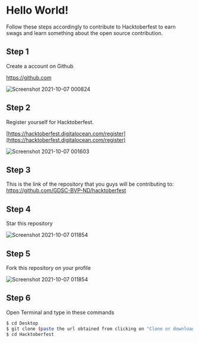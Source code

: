 # Hello World!
Follow these steps
accordingly to contribute to Hacktoberfest to earn swags and learn something about the open source contribution.

## Step 1 
Create a account on Github

https://github.com

![Screenshot 2021-10-07 000824](https://user-images.githubusercontent.com/34421801/136263700-2b49f846-9ce1-4db1-9fba-0d3ccfc97e38.jpg)


## Step 2 
Register yourself for Hacktoberfest.

[https://hacktoberfest.digitalocean.com/register](https://hacktoberfest.digitalocean.com/register)

![Screenshot 2021-10-07 001603](https://user-images.githubusercontent.com/34421801/136264323-9a9b374e-e324-4baf-913f-2d7a4bac436e.jpg)

## Step 3 
This is the link of the repository that you guys will be contributing to: https://github.com/GDSC-BVP-ND/hacktoberfest

## Step 4 
Star this repository

![Screenshot 2021-10-07 011854](https://user-images.githubusercontent.com/34421801/136273104-79a75d1c-d355-4da5-835f-be969a98e853.jpg)

## Step 5 
Fork this repository on your profile

![Screenshot 2021-10-07 011854](https://user-images.githubusercontent.com/34421801/136273104-79a75d1c-d355-4da5-835f-be969a98e853.jpg)

## Step 6 
Open Terminal and type in these commands
```bash
$ cd Desktop
$ git clone (paste the url obtained from clicking on "Clone or download" option on YOUR OWN PROFILE)
$ cd Hacktoberfest
```
